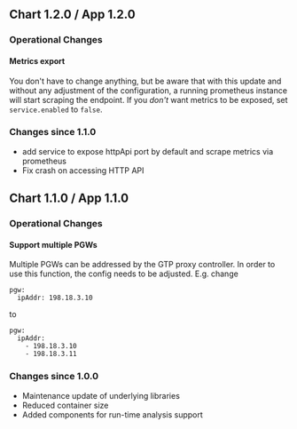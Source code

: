 ## Chart 1.2.0 / App 1.2.0

### Operational Changes

#### Metrics export

You don't have to change anything, but be aware that with this update and
without any adjustment of the configuration, a running prometheus instance
will start scraping the endpoint. If you *don't* want metrics to be exposed,
set `service.enabled` to `false`.

### Changes since 1.1.0

- add service to expose httpApi port by default and scrape metrics via prometheus
- Fix crash on accessing HTTP API

## Chart 1.1.0 / App 1.1.0

### Operational Changes

#### Support multiple PGWs

Multiple PGWs can be addressed by the GTP proxy controller. In order to use this function, the config needs to be adjusted. E.g. change

```
pgw:
  ipAddr: 198.18.3.10
```
to

```
pgw:
  ipAddr:
    - 198.18.3.10
    - 198.18.3.11
```


### Changes since 1.0.0


- Maintenance update of underlying libraries
- Reduced container size
- Added components for run-time analysis support
